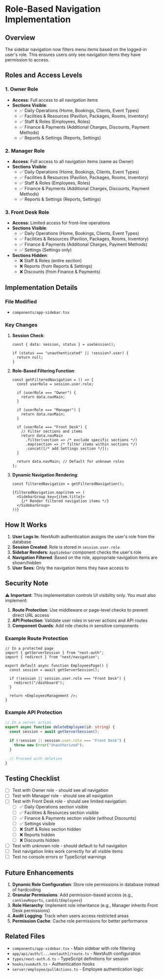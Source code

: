 # Role-Based Navigation Implementation

## Overview

The sidebar navigation now filters menu items based on the logged-in user's role. This ensures users only see navigation items they have permission to access.

## Roles and Access Levels

### 1. **Owner** Role
- **Access**: Full access to all navigation items
- **Sections Visible**:
  - ✅ Daily Operations (Home, Bookings, Clients, Event Types)
  - ✅ Facilities & Resources (Pavilion, Packages, Rooms, Inventory)
  - ✅ Staff & Roles (Employees, Roles)
  - ✅ Finance & Payments (Additional Charges, Discounts, Payment Methods)
  - ✅ Reports & Settings (Reports, Settings)

### 2. **Manager** Role
- **Access**: Full access to all navigation items (same as Owner)
- **Sections Visible**:
  - ✅ Daily Operations (Home, Bookings, Clients, Event Types)
  - ✅ Facilities & Resources (Pavilion, Packages, Rooms, Inventory)
  - ✅ Staff & Roles (Employees, Roles)
  - ✅ Finance & Payments (Additional Charges, Discounts, Payment Methods)
  - ✅ Reports & Settings (Reports, Settings)

### 3. **Front Desk** Role
- **Access**: Limited access for front-line operations
- **Sections Visible**:
  - ✅ Daily Operations (Home, Bookings, Clients, Event Types)
  - ✅ Facilities & Resources (Pavilion, Packages, Rooms, Inventory)
  - ✅ Finance & Payments (Additional Charges, Payment Methods)
  - ✅ Settings (Settings only)
- **Sections Hidden**:
  - ❌ Staff & Roles (entire section)
  - ❌ Reports (from Reports & Settings)
  - ❌ Discounts (from Finance & Payments)

## Implementation Details

### File Modified
- `components/app-sidebar.tsx`

### Key Changes

1. **Session Check**:
   ```tsx
   const { data: session, status } = useSession();

   if (status === "unauthenticated" || !session?.user) {
     return null;
   }
   ```

2. **Role-Based Filtering Function**:
   ```tsx
   const getFilteredNavigation = () => {
     const userRole = session.user.role;

     if (userRole === "Owner") {
       return data.navMain;
     }

     if (userRole === "Manager") {
       return data.navMain;
     }

     if (userRole === "Front Desk") {
       // Filter sections and items
       return data.navMain
         .filter(section => /* exclude specific sections */)
         .map(section => /* filter items within sections */)
         .concat([/* add Settings section */]);
     }

     return data.navMain; // Default for unknown roles
   };
   ```

3. **Dynamic Navigation Rendering**:
   ```tsx
   const filteredNavigation = getFilteredNavigation();

   {filteredNavigation.map(item => (
     <SidebarGroup key={item.title}>
       {/* Render filtered navigation items */}
     </SidebarGroup>
   ))}
   ```

## How It Works

1. **User Logs In**: NextAuth authentication assigns the user's role from the database
2. **Session Created**: Role is stored in `session.user.role`
3. **Sidebar Renders**: `AppSidebar` component checks the user's role
4. **Navigation Filtered**: Based on the role, appropriate navigation items are shown/hidden
5. **User Sees**: Only the navigation items they have access to

## Security Note

⚠️ **Important**: This implementation controls UI visibility only. You must also implement:

1. **Route Protection**: Use middleware or page-level checks to prevent direct URL access
2. **API Protection**: Validate user roles in server actions and API routes
3. **Component Guards**: Add role checks in sensitive components

### Example Route Protection

```tsx
// In a protected page
import { getServerSession } from "next-auth";
import { redirect } from "next/navigation";

export default async function EmployeesPage() {
  const session = await getServerSession();

  if (!session || session.user.role === "Front Desk") {
    redirect("/dashboard");
  }

  return <EmployeesManagement />;
}
```

### Example API Protection

```ts
// In a server action
export async function deleteEmployee(id: string) {
  const session = await getServerSession();

  if (!session || session.user.role === "Front Desk") {
    throw new Error("Unauthorized");
  }

  // Proceed with deletion
}
```

## Testing Checklist

- [ ] Test with Owner role - should see all navigation
- [ ] Test with Manager role - should see all navigation
- [ ] Test with Front Desk role - should see limited navigation:
  - [ ] ✅ Daily Operations section visible
  - [ ] ✅ Facilities & Resources section visible
  - [ ] ✅ Finance & Payments section visible (without Discounts)
  - [ ] ✅ Settings visible
  - [ ] ❌ Staff & Roles section hidden
  - [ ] ❌ Reports hidden
  - [ ] ❌ Discounts hidden
- [ ] Test with unknown role - should default to full navigation
- [ ] Test navigation links work correctly for all visible items
- [ ] Test no console errors or TypeScript warnings

## Future Enhancements

1. **Dynamic Role Configuration**: Store role permissions in database instead of hardcoding
2. **Granular Permissions**: Add permission-based access (e.g., `canViewReports`, `canEditEmployees`)
3. **Role Hierarchy**: Implement role inheritance (e.g., Manager inherits Front Desk permissions)
4. **Audit Logging**: Track when users access restricted areas
5. **Permission Cache**: Cache role permissions for better performance

## Related Files

- `components/app-sidebar.tsx` - Main sidebar with role filtering
- `app/api/auth/[...nextauth]/route.ts` - NextAuth configuration
- `types/next-auth.d.ts` - TypeScript definitions for session
- `hooks/useAuth.ts` - Authentication hooks
- `server/employee/pullActions.ts` - Employee authentication logic
